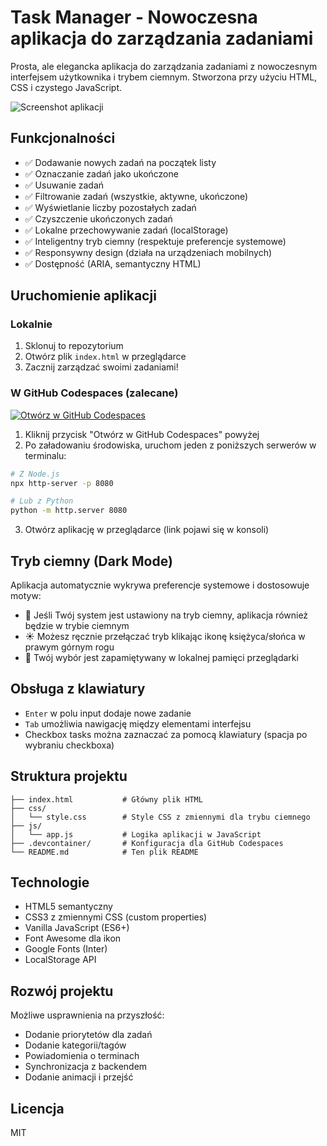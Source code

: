 # Task Manager - Nowoczesna aplikacja do zarządzania zadaniami

Prosta, ale elegancka aplikacja do zarządzania zadaniami z nowoczesnym interfejsem użytkownika i trybem ciemnym. Stworzona przy użyciu HTML, CSS i czystego JavaScript.

![Screenshot aplikacji](https://via.placeholder.com/800x450.png?text=Task+Manager+Screenshot)

## Funkcjonalności

- ✅ Dodawanie nowych zadań na początek listy
- ✅ Oznaczanie zadań jako ukończone
- ✅ Usuwanie zadań
- ✅ Filtrowanie zadań (wszystkie, aktywne, ukończone)
- ✅ Wyświetlanie liczby pozostałych zadań
- ✅ Czyszczenie ukończonych zadań
- ✅ Lokalne przechowywanie zadań (localStorage)
- ✅ Inteligentny tryb ciemny (respektuje preferencje systemowe)
- ✅ Responsywny design (działa na urządzeniach mobilnych)
- ✅ Dostępność (ARIA, semantyczny HTML)

## Uruchomienie aplikacji

### Lokalnie

1. Sklonuj to repozytorium
2. Otwórz plik `index.html` w przeglądarce
3. Zacznij zarządzać swoimi zadaniami!

### W GitHub Codespaces (zalecane)

[![Otwórz w GitHub Codespaces](https://github.com/codespaces/badge.svg)](https://github.com/codespaces/new?hide_repo_select=true&ref=main&repo=970869557)

1. Kliknij przycisk "Otwórz w GitHub Codespaces" powyżej
2. Po załadowaniu środowiska, uruchom jeden z poniższych serwerów w terminalu:

```bash
# Z Node.js
npx http-server -p 8080

# Lub z Python
python -m http.server 8080
```

3. Otwórz aplikację w przeglądarce (link pojawi się w konsoli)

## Tryb ciemny (Dark Mode)

Aplikacja automatycznie wykrywa preferencje systemowe i dostosowuje motyw:

- 🌙 Jeśli Twój system jest ustawiony na tryb ciemny, aplikacja również będzie w trybie ciemnym
- ☀️ Możesz ręcznie przełączać tryb klikając ikonę księżyca/słońca w prawym górnym rogu
- 💾 Twój wybór jest zapamiętywany w lokalnej pamięci przeglądarki

## Obsługa z klawiatury

- `Enter` w polu input dodaje nowe zadanie
- `Tab` umożliwia nawigację między elementami interfejsu
- Checkbox tasks można zaznaczać za pomocą klawiatury (spacja po wybraniu checkboxa)

## Struktura projektu

```
├── index.html           # Główny plik HTML
├── css/
│   └── style.css        # Style CSS z zmiennymi dla trybu ciemnego
├── js/
│   └── app.js           # Logika aplikacji w JavaScript
├── .devcontainer/       # Konfiguracja dla GitHub Codespaces
└── README.md            # Ten plik README
```

## Technologie

- HTML5 semantyczny
- CSS3 z zmiennymi CSS (custom properties)
- Vanilla JavaScript (ES6+)
- Font Awesome dla ikon
- Google Fonts (Inter)
- LocalStorage API

## Rozwój projektu

Możliwe usprawnienia na przyszłość:

- Dodanie priorytetów dla zadań
- Dodanie kategorii/tagów
- Powiadomienia o terminach
- Synchronizacja z backendem
- Dodanie animacji i przejść

## Licencja

MIT